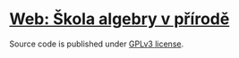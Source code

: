 # [Web: Škola algebry v přírodě](https://www.karlin.mff.cuni.cz/~skolavprirode/)

Source code is published under [GPLv3 license](https://github.com/ondrachwiedziuk/skolavprirodenew/blob/main/LICENSE).

